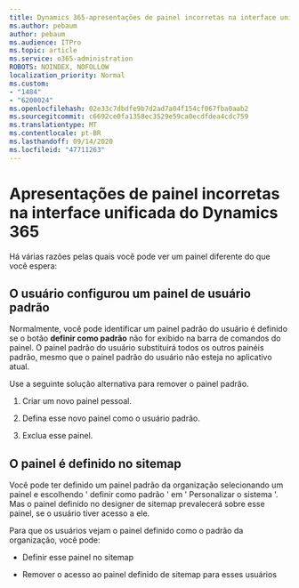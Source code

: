 ```yaml
---
title: Dynamics 365-apresentações de painel incorretas na interface unificada do Dynamics 365
ms.author: pebaum
author: pebaum
ms.audience: ITPro
ms.topic: article
ms.service: o365-administration
ROBOTS: NOINDEX, NOFOLLOW
localization_priority: Normal
ms.custom:
- "1484"
- "6200024"
ms.openlocfilehash: 02e33c7dbdfe9b7d2ad7a04f154cf067fba0aab2
ms.sourcegitcommit: c6692ce0fa1358ec3529e59ca0ecdfdea4cdc759
ms.translationtype: MT
ms.contentlocale: pt-BR
ms.lasthandoff: 09/14/2020
ms.locfileid: "47711263"
---
```

# <a name="wrong-dashboard-shows-in-dynamics-365-unified-interface"></a>Apresentações de painel incorretas na interface unificada do Dynamics 365

Há várias razões pelas quais você pode ver um painel diferente do que você espera:

## <a name="the-user-has-set-a-user-default-dashboard"></a>O usuário configurou um painel de usuário padrão 

Normalmente, você pode identificar um painel padrão do usuário é definido se o botão **definir como padrão** não for exibido na barra de comandos do painel. O painel padrão do usuário substituirá todos os outros painéis padrão, mesmo que o painel padrão do usuário não esteja no aplicativo atual.

Use a seguinte solução alternativa para remover o painel padrão.

1. Criar um novo painel pessoal.

2. Defina esse novo painel como o usuário padrão.

3. Exclua esse painel.

## <a name="the-dashboard-is-set-in-the-sitemap"></a>O painel é definido no sitemap

Você pode ter definido um painel padrão da organização selecionando um painel e escolhendo ' definir como padrão ' em ' Personalizar o sistema '. Mas o painel definido no designer de sitemap prevalecerá sobre esse painel, se o usuário tiver acesso a ele.

Para que os usuários vejam o painel definido como o padrão da organização, você pode:

* Definir esse painel no sitemap

* Remover o acesso ao painel definido de sitemap para esses usuários
